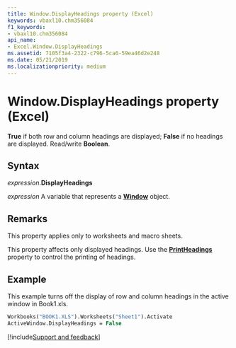 ```yaml
---
title: Window.DisplayHeadings property (Excel)
keywords: vbaxl10.chm356084
f1_keywords:
- vbaxl10.chm356084
api_name:
- Excel.Window.DisplayHeadings
ms.assetid: 7105f3a4-2322-c796-5ca6-59ea46d2e248
ms.date: 05/21/2019
ms.localizationpriority: medium
---
```



# Window.DisplayHeadings property (Excel)

**True** if both row and column headings are displayed; **False** if no headings are displayed. Read/write **Boolean**.


## Syntax

_expression_.**DisplayHeadings**

_expression_ A variable that represents a **[Window](Excel.Window.md)** object.


## Remarks

This property applies only to worksheets and macro sheets.

This property affects only displayed headings. Use the **[PrintHeadings](Excel.PageSetup.PrintHeadings.md)** property to control the printing of headings.


## Example

This example turns off the display of row and column headings in the active window in Book1.xls.

```vb
Workbooks("BOOK1.XLS").Worksheets("Sheet1").Activate 
ActiveWindow.DisplayHeadings = False 

```




[!include[Support and feedback](~/includes/feedback-boilerplate.md)]